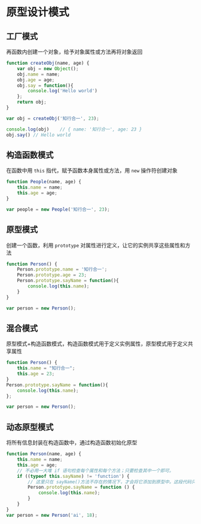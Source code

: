 # 原型设计模式

## 工厂模式

再函数内创建一个对象，给予对象属性或方法再将对象返回

```js
function createObj(name, age) {
    var obj = new Object();
    obj.name = name;
    obj.age = age;
    obj.say = function(){
		console.log('Hello world')
	};
    return obj;
}

var obj = createObj('知行合一', 23);

console.log(obj)    // ​​​​​{ name: '知行合一', age: 23 }​​​​​
obj.say() // Hello world
```

## 构造函数模式

在函数中用 `this` 指代，赋予函数本身属性或方法，用 `new` 操作符创建对象

```js
function People(name, age) {
    this.name = name;
    this.age = age;
}

var people = new People('知行合一', 23);
```

## 原型模式

创建一个函数，利用 `prototype` 对属性进行定义，让它的实例共享这些属性和方法

```js
function Person() {
    Person.prototype.name = '知行合一';
    Person.prototype.age = 23;
    Person.prototype.sayName = function(){
        console.log(this.name);
    }
}

var person = new Person();
```

## 混合模式

原型模式+构造函数模式，构造函数模式用于定义实例属性，原型模式用于定义共享属性

```js
function Person() {  
	this.name = "知行合一";  
	this.age = 23;  
}
Person.prototype.sayName = function(){  
	console.log(this.name);
};

var person = new Person();
```

## 动态原型模式

将所有信息封装在构造函数中，通过构造函数初始化原型

```js
function Person(name, age) {
    this.name = name;
    this.age = age;
    // 不必用一大堆 if 语句检查每个属性和每个方法；只要检查其中一个即可。
    if ((typeof this.sayName) != 'function') {
        // 这里只在 sayName()方法不存在的情况下，才会将它添加到原型中。这段代码只会在初次调用构造函数时才会执行。
        Person.prototype.sayName = function () {
            console.log(this.name);
        }
    }
}
var person = new Person('ai', 18);
```

